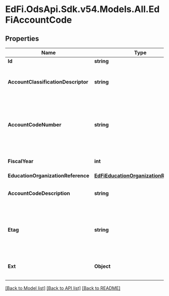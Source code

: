 # EdFi.OdsApi.Sdk.v54.Models.All.EdFiAccountCode

## Properties

Name | Type | Description | Notes
------------ | ------------- | ------------- | -------------
**Id** | **string** |  | [optional] 
**AccountClassificationDescriptor** | **string** | The type of account code associated with the account. | 
**AccountCodeNumber** | **string** | An account code defined for the education accounting system by the education organization. | 
**FiscalYear** | **int** | The financial accounting year. | 
**EducationOrganizationReference** | [**EdFiEducationOrganizationReference**](EdFiEducationOrganizationReference.md) |  | 
**AccountCodeDescription** | **string** | A description of the account code. | [optional] 
**Etag** | **string** | A unique system-generated value that identifies the version of the resource. | [optional] 
**Ext** | **Object** | Extensions to the AccountCode entity. | [optional] 

[[Back to Model list]](../README.md#documentation-for-models) [[Back to API list]](../README.md#documentation-for-api-endpoints) [[Back to README]](../README.md)

